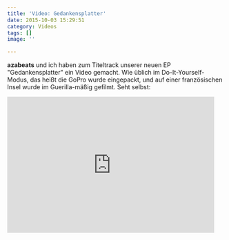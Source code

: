 ```yaml
---
title: 'Video: Gedankensplatter'
date: 2015-10-03 15:29:51
category: Videos
tags: []
image: ''

---
```


**azabeats** und ich haben zum Titeltrack unserer neuen EP "Gedankensplatter" ein Video gemacht. Wie üblich im Do-It-Yourself-Modus, das heißt die GoPro wurde eingepackt, und auf einer französischen Insel wurde im Guerilla-mäßig gefilmt. Seht selbst:  
<iframe width="480" height="315" src="https://www.youtube.com/embed/mqhZQsWKTdE" frameborder="0" allowfullscreen></iframe>
